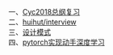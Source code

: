 一、[Cyc2018总纲复习](https://github.com/CyC2018/CS-Notes)<br>
二、[huihut/interview](https://github.com/huihut/interview)<br>
三、[设计模式](https://github.com/FengJungle/DesignPattern)<br>
四、[pytorch实现动手深度学习](https://github.com/Liuhongzhi2018/Dive-into-DL-PyTorch)<br>

